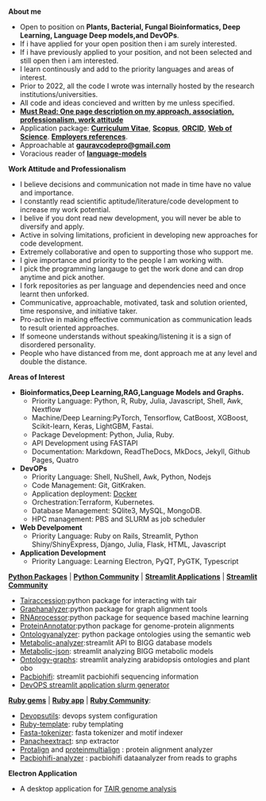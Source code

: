  
**About me** 
- Open to position on **Plants, Bacterial, Fungal Bioinformatics, Deep Learning, Language Deep models,and DevOPs**.
- If i have applied for your open position then i am surely interested.
- If i have previously applied to your position, and not been selected and still open then i am interested.
- I learn continously and add to the priority languages and areas of interest.
- Prior to 2022, all the code I wrote was internally hosted by the research institutions/universities.
- All code and ideas concieved and written by me unless specified.
- [**Must Read: One page description on my approach, association, professionalism, work attitude**](https://github.com/gauravcodepro/gauravcodepro/blob/main/work.md)
- Application package: [**Curriculum Vitae**](https://github.com/gauravcodepro/gauravcodepro/blob/main/Curriculum_Vitae_Gaurav_Sablok_2024.pdf), [**Scopus**](https://www.scopus.com/authid/detail.uri?authorId=36633064300), [**ORCID**](https://orcid.org/0000-0002-4157-9405), [**Web of Science**](https://www.webofscience.com/wos/author/record/C-5940-2014). [**Employers references**](https://github.com/gauravcodepro/gauravcodepro/blob/main/references.pdf).
- Approachable at [**gauravcodepro@gmail.com**](mailto:gauravcodepro@gmail.com)
- Voracious reader of [**language-models**](https://paperswithcode.com/)

**Work Attitude and Professionalism**
- I believe decisions and communication not made in time have no value and importance.
- I constantly read scientific aptitude/literature/code development to increase my work potential.
- I belive if you dont read new development, you will never be able to diversify and apply.
- Active in solving limitations, proficient in developing new approaches for code development.
- Extremely collaborative and open to supporting those who support me.
- I give importance and priority to the people I am working with.
- I pick the programming langauge to get the work done and can drop anytime and pick another.
- I fork repositories as per language and dependencies need and once learnt then unforked.
- Communicative, approachable, motivated, task and solution oriented, time responsive, and initiative taker.
- Pro-active in making effective communication as communication leads to result oriented approaches.
- If someone understands without speaking/listening it is a sign of disordered personality.
- People who have distanced from me, dont approach me at any level and double the distance.

**Areas of Interest**
- **Bioinformatics,Deep Learning,RAG,Language Models and Graphs.**
  - Priority Language: Python, R, Ruby, Julia, Javascript, Shell, Awk, Nextflow
  - Machine/Deep Learning:PyTorch, Tensorflow, CatBoost, XGBoost, Scikit-learn, Keras, LightGBM, Fastai.
  - Package Development: Python, Julia, Ruby.
  - API Development using FASTAPI
  - Documentation: Markdown, ReadTheDocs, MkDocs, Jekyll, Github Pages, Quatro
- **DevOPs**
  - Priority Language: Shell, NuShell, Awk, Python, Nodejs
  - Code Management: Git, GitKraken.
  - Application deployment: [Docker](https://hub.docker.com/u/gauravcodepro)
  - Orchestration:Terraform, Kubernetes.
  - Database Management: SQlite3, MySQL, MongoDB.
  - HPC management: PBS and SLURM as job scheduler
- **Web Develpoment**
  - Priority Language: Ruby on Rails, Streamlit, Python Shiny/ShinyExpress, Django, Julia, Flask, HTML, Javascript
- **Application Development**
  - Priority Language: Learning Electron, PyQT, PyGTK, Typescript
 
[**Python Packages**](https://pypi.org/user/gauravcodepro/) | [**Python Community**](https://www.python.org/community/) | [**Streamlit Applications**](https://streamlit.io/) | [**Streamlit Community**](https://discuss.streamlit.io/)
 - [Tairaccession](https://github.com/gauravcodepro/tairaccession):python package for interacting with tair
 - [Graphanalyzer](https://github.com/gauravcodepro/graphanalyzer):python package for graph alignment tools
 - [RNAprocessor](https://github.com/gauravcodepro/rnaprocessor):python package for sequence based machine learning
 - [ProteinAnnotator](https://github.com/gauravcodepro/protein-annotator):python package for genome-protein alignments
 - [Ontologyanalyzer](https://github.com/gauravcodeproontologyanalyzer): python package ontologies using the semantic web
 - [Metabolic-analyzer](https://github.com/gauravcodepro/BIGG-metabolic-analyzer-API):streamlit API to BIGG database models
 - [Metabolic-json](https://github.com/gauravcodepro/metabolic-json-modelling): streamlit analyzing BIGG metabolic models
 - [Ontology-graphs](https://github.com/gauravcodepro/arabidopsis-ontology-graphs): streamlit analyzing arabidopsis ontologies and plant obo
 - [Pacbiohifi](https://github.com/gauravcodepro/pacbiohifi): streamlit pacbiohifi sequencing information
 - [DevOPS streamlit application slurm generator](https://github.com/gauravcodepro/universitat-potsdam-devops-application) 

[**Ruby gems**](https://rubygems.org/profiles/gauravcodepro) | [**Ruby app**](https://www.ruby-forum.com/) | [**Ruby Community**](https://www.ruby-forum.com/): 
 - [Devopsutils](https://github.com/gauravcodepro/devops-system): devops system configuration
 - [Ruby-template](https://github.com/gauravcodepro/ruby_gem_creator): ruby templating
 - [Fasta-tokenizer](https://github.com/gauravcodepro/pacbiohifi-motif-scanner): fasta tokenizer and motif indexer
 - [Panacheextract](https://rubygems.org/gems/panacheextract): snp extractor
 - [Protalign](https://github.com/gauravcodepro/proteinalignment-annotation-gem) and [proteinmultialign](https://github.com/gauravcodepro/protein-multialign-gem) : protein alignment analyzer
 - [Pacbiohifi-analyzer](https://github.com/gauravcodepro/pacbiohifi-analyzer) : pacbiohifi dataanalyzer from reads to graphs

**Electron Application**
 - A desktop application for [TAIR genome analysis](https://github.com/gauravcodepro/arabidopsis-tair-application)
